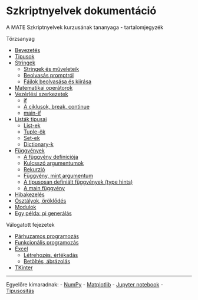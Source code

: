 # Szkriptnyelvek dokumentáció

A MATE Szkriptnyelvek kurzusának tananyaga - tartalomjegyzék

Törzsanyag
* [Bevezetés](https://github.com/sandor-lokos/szkriptnyelvek_docs/blob/main/intro.md)
* [Tipusok](https://github.com/sandor-lokos/szkriptnyelvek_docs/blob/main/types.md)
* [Stringek](https://github.com/sandor-lokos/szkriptnyelvek_docs/blob/main/strings.md)
	- [Stringek és műveleteik](https://github.com/sandor-lokos/szkriptnyelvek_docs/blob/main/strings.md#stringek-%C3%A9s-m%C5%B1veleteik)
	- [Beolvasás promptról](https://github.com/sandor-lokos/szkriptnyelvek_docs/blob/main/strings.md#beolvas%C3%A1s-promptr%C3%B3l)
	- [Fájlok beolvasása és kiirása](https://github.com/sandor-lokos/szkriptnyelvek_docs/blob/main/strings.md#f%C3%A1jlok-beolvas%C3%A1sa-%C3%A9s-kiir%C3%A1sa)
* [Matematikai operátorok](https://github.com/sandor-lokos/szkriptnyelvek_docs/blob/main/mathops.md)
* [Vezérlési szerkezetek](https://github.com/sandor-lokos/szkriptnyelvek_docs/blob/main/statements.md)
	- [if](https://github.com/sandor-lokos/szkriptnyelvek_docs/blob/main/statements.md#az-if-statement)
	- [A ciklusok, break, continue](https://github.com/sandor-lokos/szkriptnyelvek_docs/blob/main/statements.md#a-ciklusok-break-continue)
	- [main-if](https://github.com/sandor-lokos/szkriptnyelvek_docs/blob/main/statements.md#egy-furcsa-if-statement----az-ifname--main-idiom)
* [Listák tipusai](https://github.com/sandor-lokos/szkriptnyelvek_docs/blob/main/lists.md)
	- [List-ek](https://github.com/sandor-lokos/szkriptnyelvek_docs/blob/main/lists.md#tuple-%C3%B6k)
	- [Tuple-ök](https://github.com/sandor-lokos/szkriptnyelvek_docs/blob/main/lists.md#tuple-%C3%B6k)
	- [Set-ek](https://github.com/sandor-lokos/szkriptnyelvek_docs/blob/main/lists.md#Set-ek)
	- [Dictionary-k](https://github.com/sandor-lokos/szkriptnyelvek_docs/blob/main/lists.md#dictionary-k)
* [Függvények](https://github.com/sandor-lokos/szkriptnyelvek_docs/blob/main/functions.md)
	- [A függvény definíciója](https://github.com/sandor-lokos/szkriptnyelvek_docs/blob/main/functions.md#a-f%C3%BCggv%C3%A9ny-defin%C3%ADci%C3%B3ja)
	- [Kulcsszó argumentumok](https://github.com/sandor-lokos/szkriptnyelvek_docs/blob/main/functions.md#kulcsszó-argumentumok)
	- [Rekurzió](https://github.com/sandor-lokos/szkriptnyelvek_docs/blob/main/functions.md#rekurzió)
	- [Függvény, mint argumentum](https://github.com/sandor-lokos/szkriptnyelvek_docs/blob/main/functions.md#függvény-mint-argumentum)
	- [A tipusosan definiált függvények (type hints)](https://github.com/sandor-lokos/szkriptnyelvek_docs/blob/main/functions.md#a-tipusosan-defini%C3%A1lt-f%C3%BCggv%C3%A9nyek-type-hints)
	- [A main függvény](https://github.com/sandor-lokos/szkriptnyelvek_docs/blob/main/functions.md#a-main-f%C3%BCggv%C3%A9ny)
* [Hibakezelés](https://github.com/sandor-lokos/szkriptnyelvek_docs/blob/main/errors.md)
* [Osztályok, öröklődés](https://github.com/sandor-lokos/szkriptnyelvek_docs/blob/main/classes_inheritence.md)
* [Modulok](https://github.com/sandor-lokos/szkriptnyelvek_docs/blob/main/modules.md)
* [Egy példa: pi generálás](https://github.com/sandor-lokos/szkriptnyelvek_docs/blob/main/pi.md)

Válogatott fejezetek
* [Párhuzamos programozás](https://github.com/sandor-lokos/szkriptnyelvek_docs/blob/main/parallel.md)
* [Funkcionális programozás](https://github.com/sandor-lokos/szkriptnyelvek_docs/blob/main/functional.md)
* [Excel](https://github.com/sandor-lokos/szkriptnyelvek_docs/blob/main/excel.md)
	- [Létrehozés, értékadás](https://github.com/sandor-lokos/szkriptnyelvek_docs/blob/main/excel.md#l%C3%A9trehoz%C3%A1s-cella-%C3%A9rt%C3%A9kad%C3%A1s)
	- [Betöltés, ábrázolás](https://github.com/sandor-lokos/szkriptnyelvek_docs/blob/main/excel.md#bet%C3%B6lt%C3%A9s-%C3%A9s-%C3%A1br%C3%A1zol%C3%A1s)
* [TKinter](https://github.com/sandor-lokos/szkriptnyelvek_docs/blob/main/tkinter_gui.md)
----
Egyelőre kimaradnak:
	- [NumPy](https://github.com/sandor-lokos/szkriptnyelvek_docs/blob/main/numpy.md)
	- [Matplotlib](https://github.com/sandor-lokos/szkriptnyelvek_docs/blob/main/matplotlib.md)
	- [Jupyter notebook](https://github.com/sandor-lokos/szkriptnyelvek_docs/blob/main/jupyter.md)
	- [Tipusositás](https://github.com/sandor-lokos/szkriptnyelvek_docs/blob/main/typing.md)